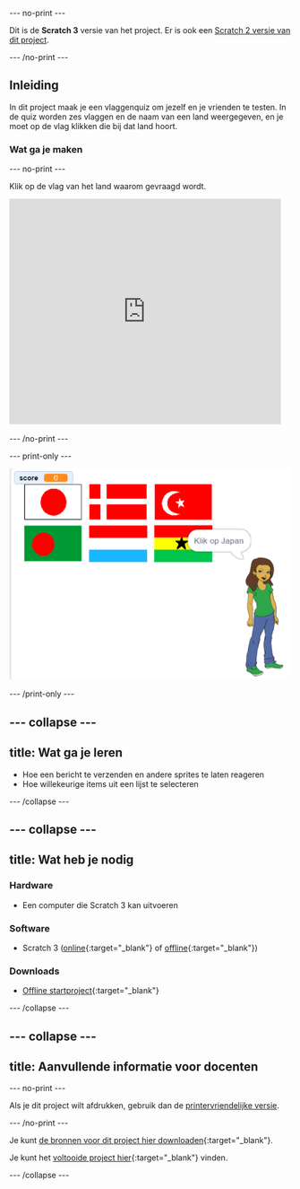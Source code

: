 --- no-print ---

Dit is de **Scratch 3** versie van het project. Er is ook een [Scratch 2 versie van dit project](https://projects.raspberrypi.org/nl-NL/projects/guess-the-flag-scratch2).

--- /no-print ---

## Inleiding

In dit project maak je een vlaggenquiz om jezelf en je vrienden te testen. In de quiz worden zes vlaggen en de naam van een land weergegeven, en je moet op de vlag klikken die bij dat land hoort.

### Wat ga je maken

--- no-print ---

Klik op de vlag van het land waarom gevraagd wordt.

<div class="scratch-preview">
  <iframe allowtransparency="true" width="485" height="402" src="https://scratch.mit.edu/projects/embed/385634659/?autostart=false" frameborder="0" scrolling="no"></iframe>
</div>

--- /no-print ---

--- print-only ---

![Voltooid spel](images/finished-game.png)

--- /print-only ---

--- collapse ---
---
title: Wat ga je leren
---

+ Hoe een bericht te verzenden en andere sprites te laten reageren
+ Hoe willekeurige items uit een lijst te selecteren

--- /collapse ---

--- collapse ---
---
title: Wat heb je nodig
---

### Hardware

+ Een computer die Scratch 3 kan uitvoeren

### Software

+ Scratch 3 ([online](https://rpf.io/scratchon){:target="_blank"} of [offline](https://rpf.io/scratchoff){:target="_blank"})

### Downloads

+ [Offline startproject](https://rpf.io/p/nl-NL/guess-the-flag-go){:target="_blank"}

--- /collapse ---

--- collapse ---
---
title: Aanvullende informatie voor docenten
---

--- no-print ---

Als je dit project wilt afdrukken, gebruik dan de [printervriendelijke versie](https://projects.raspberrypi.org/nl-NL/projects/guess-the-flag/print).

--- /no-print ---

Je kunt [de bronnen voor dit project hier downloaden](https://rpf.io/p/nl-NL/guess-the-flag-go){:target="_blank"}.

Je kunt het [voltooide project hier](https://rpf.io/p/nl-NL/guess-the-flag-get){:target="_blank"} vinden.

--- /collapse ---
